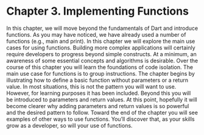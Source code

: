 # Chapter 3. Implementing Functions

In this chapter, we will move beyond the fundamentals of Dart and
introduce functions. As you may have noticed, we have already used a
number of functions (e.g., main and print). In this chapter we will explore
the main use cases for using functions.
Building more complex applications will certainly require developers to
progress beyond simple constructs. At a minimum, an awareness of some
essential concepts and algorithms is desirable. Over the course of this
chapter you will learn the foundations of code isolation.
The main use case for functions is to group instructions. The chapter begins
by illustrating how to define a basic function without parameters or a return
value. In most situations, this is not the pattern you will want to use.
However, for learning purposes it has been included. Beyond this you will
be introduced to parameters and return values. At this point, hopefully it
will become clearer why adding parameters and return values is so powerful
and the desired pattern to follow.
Toward the end of the chapter you will see examples of other ways to use
functions. You’ll discover that, as your skills grow as a developer, so will
your use of functions.


